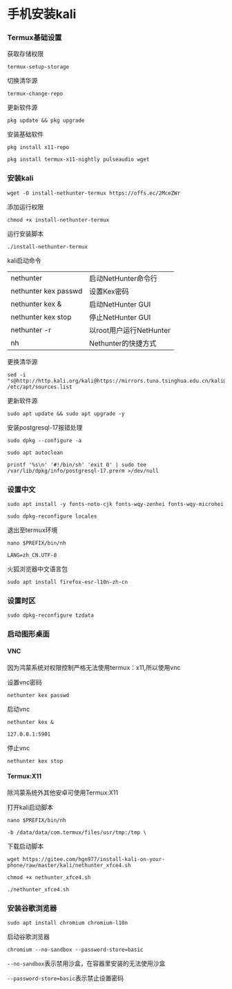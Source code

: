 # 手机安装kali
### Termux基础设置
获取存储权限
```
termux-setup-storage
```
切换清华源
```
termux-change-repo
```
更新软件源
```
pkg update && pkg upgrade
```
安装基础软件
```
pkg install x11-repo
```
```
pkg install termux-x11-nightly pulseaudio wget
```
### 安装kali
```
wget -O install-nethunter-termux https://offs.ec/2MceZWr
```
添加运行权限
```
chmod +x install-nethunter-termux
```
运行安装脚本
```
./install-nethunter-termux
```
kali启动命令
<table>
  <tr><td>nethunter</td><td>启动NetHunter命令行</td></tr>
  <tr><td>nethunter kex passwd</td><td>设置Kex密码</td></tr>
  <tr><td>nethunter kex &</td><td>启动NetHunter GUI</td></tr>
  <tr><td>nethunter kex stop</td><td>停止NetHunter GUI</td></tr>
  <tr><td>nethunter -r</td><td>以root用户运行NetHunter</td></tr>
  <tr><td>nh</td><td>Nethunter的快捷方式</td></tr>
</table>

更换清华源
```
sed -i "s@http://http.kali.org/kali@https://mirrors.tuna.tsinghua.edu.cn/kali@g" /etc/apt/sources.list
```
更新软件源
```
sudo apt update && sudo apt upgrade -y
```
安装postgresql-17报错处理
```
sudo dpkg --configure -a
```
```
sudo apt autoclean
```
```
printf '%s\n' '#!/bin/sh' 'exit 0' | sudo tee /var/lib/dpkg/info/postgresql-17.prerm >/dev/null
```
### 设置中文
```
sudo apt install -y fonts-noto-cjk fonts-wqy-zenhei fonts-wqy-microhei
```
```
sudo dpkg-reconfigure locales
```
退出至termux环境
```
nano $PREFIX/bin/nh
```
```
LANG=zh_CN.UTF-8
```
火狐浏览器中文语言包
```
sudo apt install firefox-esr-l10n-zh-cn
```
### 设置时区
```
sudo dpkg-reconfigure tzdata
```
### 启动图形桌面

#### VNC
因为鸿蒙系统对权限控制严格无法使用termux：x11,所以使用vnc

设置vnc密码
```
nethunter kex passwd
```
启动vnc
```
nethunter kex & 
```
```
127.0.0.1:5901
```
停止vnc
```
nethunter kex stop
```
#### Termux:X11
除鸿蒙系统外其他安卓可使用Termux:X11

打开kali启动脚本
```
nano $PREFIX/bin/nh
```
```
-b /data/data/com.termux/files/usr/tmp:/tmp \
```
下载启动脚本
```
wget https://gitee.com/hgn977/install-kali-on-your-phone/raw/master/kali/nethunter_xfce4.sh
```
```
chmod +x nethunter_xfce4.sh
```
```
./nethunter_xfce4.sh
```
### 安装谷歌浏览器
```
sudo apt install chromium chromium-l10n
```
启动谷歌浏览器
```
chromium --no-sandbox --password-store=basic
```
`--no-sandbox`表示禁用沙盒，在容器里安装的无法使用沙盒

`--password-store=basic`表示禁止设置密码

